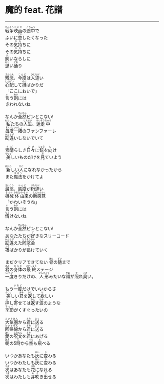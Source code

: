 # 魔的 feat. 花譜
---
<lyric>
<ruby>戦争<rt>せんそう</rt></ruby><ruby>映画<rt>えいが</rt></ruby>の<ruby>途中<rt>とちゅう</rt></ruby>で<br/>
ふいに<ruby>恋<rt>こい</rt></ruby>したくなった<br/>
その<ruby>気持<rt>きも</rt></ruby>ちに<br/>
その<ruby>気持<rt>きも</rt></ruby>ちに<br/>
<ruby>飼<rt>か</rt></ruby>いならしに<br/>
<ruby>思<rt>おも</rt></ruby>い<ruby>通<rt>どお</rt></ruby>り<br/>
<br/>
<ruby>残念<rt>ざんねん</rt></ruby>、<ruby>今度<rt>こんど</rt></ruby>は<ruby>人違<rt>ひとちが</rt></ruby>い<br/>
<ruby>心配<rt>しんぱい</rt></ruby>して<ruby>損<rt>そん</rt></ruby>ばかりだ<br/>
「ここにおいで」<br/>
<ruby>言<rt>い</rt></ruby>う<ruby>割<rt>わり</rt></ruby>には<br/>
さわれないね<br/>
<br/>
なんか<ruby>全然<rt>ぜんぜん</rt></ruby>ピンとこない!<br/>
<ruby>私<rt>わたし</rt></ruby>たちの<ruby>人生<rt>じんせい</rt></ruby>、<ruby>迷走<rt>めいそう</rt></ruby><ruby>中<rt>ちゅう</rt></ruby><br/>
<ruby>毎度<rt>まいど</rt></ruby><ruby>一緒<rt>いっしょ</rt></ruby>のファンファーレ<br/>
<ruby>勘違<rt>かんちが</rt></ruby>いしないでいて<br/>
<br/>
<ruby>素晴<rt>すば</rt></ruby>らしき<ruby>日々<rt>ひび</rt></ruby>に<ruby>銃<rt>じゅう</rt></ruby>を<ruby>向<rt>む</rt></ruby>け<br/>
<ruby>美<rt>うつく</rt></ruby>しいものだけを<ruby>見<rt>み</rt></ruby>ていよう<br/>
<br/>
<ruby>新<rt>あたら</rt></ruby>しい<ruby>人<rt>ひと</rt></ruby>になれなかったから<br/>
また<ruby>魔法<rt>まほう</rt></ruby>をかけてよ<br/>
<br/>
<ruby>最高<rt>さいこう</rt></ruby>、<ruby>感度<rt>かんど</rt></ruby>が<ruby>桁違<rt>けたちが</rt></ruby>い<br/>
<ruby>機械<rt>きかい</rt></ruby><ruby>体<rt>からだ</rt></ruby><ruby>由来<rt>ゆらい</rt></ruby>の<ruby>新<rt>しん</rt></ruby><ruby>感覚<rt>かんかく</rt></ruby><br/>
「かわいそうね」<br/>
<ruby>言<rt>い</rt></ruby>う<ruby>割<rt>わり</rt></ruby>には<br/>
<ruby>情<rt>なさ</rt></ruby>けないね<br/>
<br/>
なんか<ruby>全然<rt>ぜんぜん</rt></ruby>ピンとこない!<br/>
あなたたちが<ruby>好<rt>す</rt></ruby>きなスリーコード<br/>
<ruby>勘違<rt>かんちが</rt></ruby>えた<ruby>同窓会<rt>どうそうかい</rt></ruby><br/>
<ruby>夜<rt>よる</rt></ruby>ばかりが<ruby>長<rt>た</rt></ruby>けていく<br/>
<br/>
まだクリアできてない <ruby>骨<rt>ほね</rt></ruby>の<ruby>髄<rt>ずい</rt></ruby>まで<br/>
<ruby>君<rt>きみ</rt></ruby>の<ruby>身体<rt>からだ</rt></ruby>の<ruby>最終<rt>さいしゅう</rt></ruby>ステージ<br/>
<ruby>一度<rt>いちど</rt></ruby>きりだけの、<ruby>人形<rt>にんぎょう</rt></ruby>みたいな<ruby>顔<rt>かお</rt></ruby>が<ruby>照<rt>て</rt></ruby>れ<ruby>臭<rt>くさ</rt></ruby>い。<br/>
<br/>
もう<ruby>一度<rt>いちど</rt></ruby>だけでいいからさ<br/>
<ruby>美<rt>うつく</rt></ruby>しい<ruby>君<rt>きみ</rt></ruby>を<ruby>返<rt>かえ</rt></ruby>して<ruby>欲<rt>ほ</rt></ruby>しい<br/>
<ruby>押<rt>お</rt></ruby>し<ruby>寄<rt>よ</rt></ruby>せては<ruby>返<rt>かえ</rt></ruby>す<ruby>波<rt>なみ</rt></ruby>のような<br/>
<ruby>季節<rt>きせつ</rt></ruby>がくすぐったいの<br/>
<br/>
<ruby>大気圏<rt>たいきけん</rt></ruby>から<ruby>君<rt>きみ</rt></ruby>に<ruby>送<rt>おく</rt></ruby>る<br/>
<ruby>回帰線<rt>かいきせん</rt></ruby>から<ruby>君<rt>きみ</rt></ruby>に<ruby>送<rt>おく</rt></ruby>る<br/>
<ruby>愛<rt>あい</rt></ruby>の<ruby>呪文<rt>じゅもん</rt></ruby>を<ruby>君<rt>きみ</rt></ruby>にあげる<br/>
<ruby>朝<rt>あさ</rt></ruby>の5<ruby>時<rt>じ</rt></ruby>から<ruby>空<rt>そら</rt></ruby>も<ruby>飛<rt>と</rt></ruby>べる<br/>
<br/>
いつかあなたも<ruby>灰<rt>はい</rt></ruby>に<ruby>変<rt>か</rt></ruby>わる<br/>
いつかわたしも<ruby>灰<rt>はい</rt></ruby>に<ruby>変<rt>か</rt></ruby>わる<br/>
<ruby>次<rt>つぎ</rt></ruby>はあなたも<ruby>花<rt>はな</rt></ruby>になれる<br/>
<ruby>次<rt>つぎ</rt></ruby>はわたしも<ruby>芽吹<rt>めぶ</rt></ruby>き<ruby>出<rt>だ</rt></ruby>せる<br/>
</lyric>
